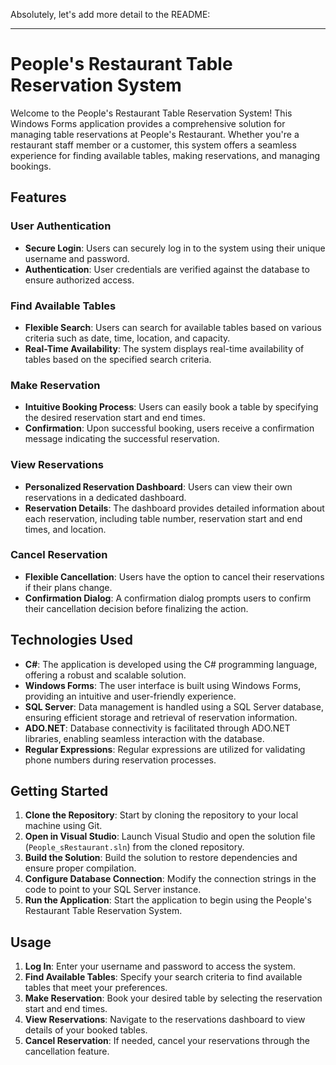 Absolutely, let's add more detail to the README:

---

# People's Restaurant Table Reservation System

Welcome to the People's Restaurant Table Reservation System! This Windows Forms application provides a comprehensive solution for managing table reservations at People's Restaurant. Whether you're a restaurant staff member or a customer, this system offers a seamless experience for finding available tables, making reservations, and managing bookings.

## Features

### User Authentication

- **Secure Login**: Users can securely log in to the system using their unique username and password.
- **Authentication**: User credentials are verified against the database to ensure authorized access.

### Find Available Tables

- **Flexible Search**: Users can search for available tables based on various criteria such as date, time, location, and capacity.
- **Real-Time Availability**: The system displays real-time availability of tables based on the specified search criteria.

### Make Reservation

- **Intuitive Booking Process**: Users can easily book a table by specifying the desired reservation start and end times.
- **Confirmation**: Upon successful booking, users receive a confirmation message indicating the successful reservation.

### View Reservations

- **Personalized Reservation Dashboard**: Users can view their own reservations in a dedicated dashboard.
- **Reservation Details**: The dashboard provides detailed information about each reservation, including table number, reservation start and end times, and location.

### Cancel Reservation

- **Flexible Cancellation**: Users have the option to cancel their reservations if their plans change.
- **Confirmation Dialog**: A confirmation dialog prompts users to confirm their cancellation decision before finalizing the action.

## Technologies Used

- **C#**: The application is developed using the C# programming language, offering a robust and scalable solution.
- **Windows Forms**: The user interface is built using Windows Forms, providing an intuitive and user-friendly experience.
- **SQL Server**: Data management is handled using a SQL Server database, ensuring efficient storage and retrieval of reservation information.
- **ADO.NET**: Database connectivity is facilitated through ADO.NET libraries, enabling seamless interaction with the database.
- **Regular Expressions**: Regular expressions are utilized for validating phone numbers during reservation processes.

## Getting Started

1. **Clone the Repository**: Start by cloning the repository to your local machine using Git.
2. **Open in Visual Studio**: Launch Visual Studio and open the solution file (`People_sRestaurant.sln`) from the cloned repository.
3. **Build the Solution**: Build the solution to restore dependencies and ensure proper compilation.
4. **Configure Database Connection**: Modify the connection strings in the code to point to your SQL Server instance.
5. **Run the Application**: Start the application to begin using the People's Restaurant Table Reservation System.

## Usage

1. **Log In**: Enter your username and password to access the system.
2. **Find Available Tables**: Specify your search criteria to find available tables that meet your preferences.
3. **Make Reservation**: Book your desired table by selecting the reservation start and end times.
4. **View Reservations**: Navigate to the reservations dashboard to view details of your booked tables.
5. **Cancel Reservation**: If needed, cancel your reservations through the cancellation feature.
